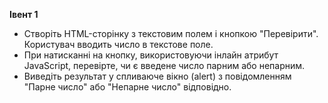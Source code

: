 **Івент 1**

* Створіть HTML-сторінку з текстовим полем і кнопкою "Перевірити". Користувач вводить число в текстове поле. 
* При натисканні на кнопку, використовуючи інлайн атрибут JavaScript, перевірте, чи є введене число парним або непарним. 
* Виведіть результат у спливаюче вікно (alert) з повідомленням "Парне число" або "Непарне число" відповідно.
